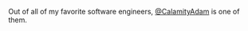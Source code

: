 Out of all of my favorite software engineers, [@CalamityAdam](https://github.com/CalamityAdam) is one of them.
